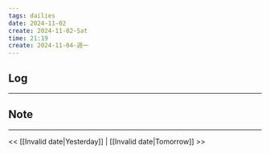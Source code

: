```yaml
---
tags: dailies  
date: 2024-11-02
create: 2024-11-02-Sat
time: 21:19
create: 2024-11-04-週一
---
```

## Log
---


## Note
---


<< [[Invalid date|Yesterday]] | [[Invalid date|Tomorrow]] >>
